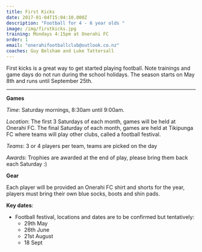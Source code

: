 ```yaml
---
title: First Kicks
date: 2017-01-04T15:04:10.000Z
description: "Football for 4 - 6 year olds "
image: /img/firstkicks.jpg
training: Mondays 4:15pm at Onerahi FC
order: 1
email: "onerahifootballclub@outlook.co.nz"
coaches: Guy Belsham and Luke Tattersall
---
```


First kicks is a great way to get started playing football. Note trainings and game days do not run during the school holidays. The season
starts on May 8th and runs until September 25th.

---
**Games**

_Time_: Saturday mornings, 8:30am until 9:00am. 

_Location_: The first 3 Saturdays of each month, games will be held at Onerahi FC. The final Saturday of each month, games are held at Tikipunga FC where teams will play other clubs, called a football festival.

_Teams_: 3 or 4 players per team, teams are picked on the day

_Awards_: Trophies are awarded at the end of play, please bring them back each Saturday :) 

**Gear**

Each player will be provided an Onerahi FC shirt and shorts for the year, players must bring their own blue socks, boots and shin pads.

**Key dates**:
- Football festival, locations and dates are to be confirmed but tentatively:
   - 29th May
   - 26th June
   - 21st August
   - 18 Sept